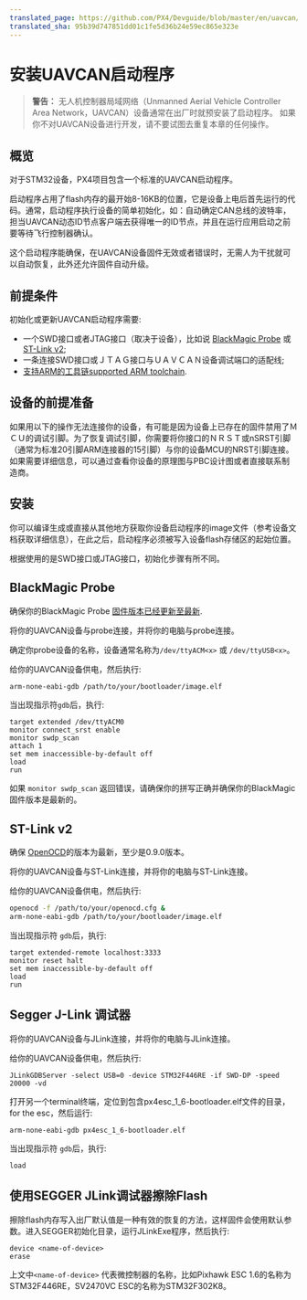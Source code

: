 ```yaml
---
translated_page: https://github.com/PX4/Devguide/blob/master/en/uavcan/bootloader_installation.md
translated_sha: 95b39d747851dd01c1fe5d36b24e59ec865e323e
---
```


# 安装UAVCAN启动程序

> **警告：** 无人机控制器局域网络（Unmanned Aerial Vehicle Controller Area Network，UAVCAN）设备通常在出厂时就预安装了启动程序。 如果你不对UAVCAN设备进行开发，请不要试图去重复本章的任何操作。



## 概览

对于STM32设备，PX4项目包含一个标准的UAVCAN启动程序。

启动程序占用了flash内存的最开始8-16KB的位置，它是设备上电后首先运行的代码。通常，启动程序执行设备的简单初始化，如：自动确定CAN总线的波特率， 担当UAVCAN动态ID节点客户端去获得唯一的ID节点，并且在运行应用启动之前要等待飞行控制器确认。

这个启动程序能确保，在UAVCAN设备固件无效或者错误时，无需人为干扰就可以自动恢复，此外还允许固件自动升级。

## 前提条件

初始化或更新UAVCAN启动程序需要:

- 一个SWD接口或者JTAG接口（取决于设备），比如说 [BlackMagic Probe](http://www.blacksphere.co.nz/main/blackmagic) 或 [ST-Link v2](http://www.st.com/internet/evalboard/product/251168.jsp);
- 一条连接SWD接口或ＪＴＡＧ接口与ＵＡＶＣＡＮ设备调试端口的适配线;
- [支持ARM的工具链supported ARM toolchain](../setup/dev_env.md).

## 设备的前提准备

如果用以下的操作无法连接你的设备，有可能是因为设备上已存在的固件禁用了ＭＣＵ的调试引脚。为了恢复调试引脚，你需要将你接口的ＮＲＳＴ或nSRST引脚（通常为标准20引脚ARM连接器的15引脚）与你的设备MCU的NRST引脚连接。如果需要详细信息，可以通过查看你设备的原理图与PBC设计图或者直接联系制造商。 

## 安装

你可以编译生成或直接从其他地方获取你设备启动程序的image文件（参考设备文档获取详细信息），在此之后，启动程序必须被写入设备flash存储区的起始位置。

根据使用的是SWD接口或JTAG接口，初始化步骤有所不同。

## BlackMagic Probe

确保你的BlackMagic Probe [固件版本已经更新至最新](https://github.com/blacksphere/blackmagic/wiki/Hacking).

将你的UAVCAN设备与probe连接，并将你的电脑与probe连接。

确定你probe设备的名称，设备通常名称为`/dev/ttyACM<x>` 或 `/dev/ttyUSB<x>`。

给你的UAVCAN设备供电，然后执行:

<div class="host-code"></div>

```sh
arm-none-eabi-gdb /path/to/your/bootloader/image.elf
```

当出现指示符`gdb`后，执行:

<div class="host-code"></div>

```gdb
target extended /dev/ttyACM0
monitor connect_srst enable
monitor swdp_scan
attach 1
set mem inaccessible-by-default off
load
run
```

如果 `monitor swdp_scan` 返回错误，请确保你的拼写正确并确保你的BlackMagic固件版本是最新的。

## ST-Link v2

确保 [OpenOCD](http://openocd.org)的版本为最新，至少是0.9.0版本。

将你的UAVCAN设备与ST-Link连接，并将你的电脑与ST-Link连接。

给你的UAVCAN设备供电，然后执行:

<div class="host-code"></div>

```sh
openocd -f /path/to/your/openocd.cfg &
arm-none-eabi-gdb /path/to/your/bootloader/image.elf
```

当出现指示符 `gdb`后，执行:

<div class="host-code"></div>

```gdb
target extended-remote localhost:3333
monitor reset halt
set mem inaccessible-by-default off
load
run
```

## Segger J-Link 调试器

将你的UAVCAN设备与JLink连接，并将你的电脑与JLink连接。

给你的UAVCAN设备供电，然后执行:

<div class="host-code"></div>

```JLinkGDBServer -select USB=0 -device STM32F446RE -if SWD-DP -speed 20000 -vd```

打开另一个terminal终端，定位到包含px4esc_1_6-bootloader.elf文件的目录，for the esc，然后运行:

<div class="host-code"></div>

```arm-none-eabi-gdb px4esc_1_6-bootloader.elf```

当出现指示符 `gdb`后，执行:

<div class="host-code"></div>

```tar ext :2331
load
```

## 使用SEGGER JLink调试器擦除Flash

擦除flash内存写入出厂默认值是一种有效的恢复的方法，这样固件会使用默认参数。进入SEGGER初始化目录，运行JLinkExe程序，然后执行:

```
device <name-of-device>
erase
```

上文中`<name-of-device>` 代表微控制器的名称，比如Pixhawk ESC 1.6的名称为STM32F446RE，SV2470VC ESC的名称为STM32F302K8。
